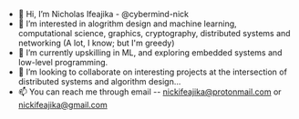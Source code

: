 - 👋 Hi, I’m Nicholas Ifeajika - @cybermind-nick
- 👀 I’m interested in alogrithm design and machine learning, computational science, graphics, cryptography, distributed systems and networking (A lot, I know; but I'm greedy)
- 🌱 I’m currently upskilling in ML, and exploring embedded systems and low-level programming.
- 💞️ I’m looking to collaborate on interesting projects at the intersection of distributed systems and algorithm design...
- 📫 You can reach me through email -- nickifeajika@protonmail.com or nickifeajika@gmail.com

<!---
cybermind-nick/cybermind-nick is a ✨ special ✨ repository because its `README.md` (this file) appears on your GitHub profile.
You can click the Preview link to take a look at your changes.
--->
